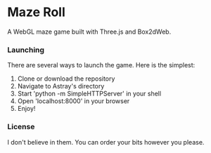 # Maze Roll

A WebGL maze game built with Three.js and Box2dWeb.

### Launching

There are several ways to launch the game. Here is the simplest:

1. Clone or download the repository
2. Navigate to Astray's directory
3. Start 'python -m SimpleHTTPServer' in your shell
4. Open 'localhost:8000' in your browser
5. Enjoy!

### License

I don't believe in them. You can order your bits however you please.
